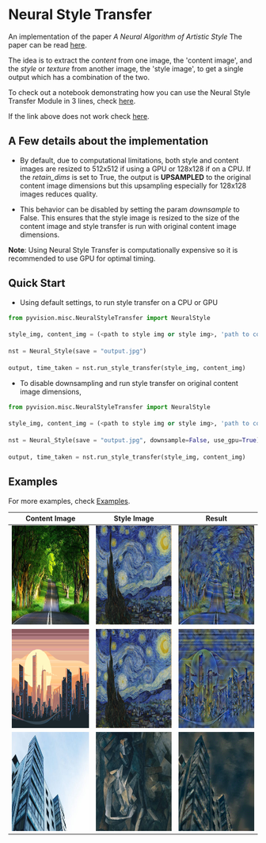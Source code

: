 # Neural Style Transfer

An implementation of the paper _A Neural Algorithm of Artistic Style_
The paper can be read [here](https://arxiv.org/pdf/1508.06576.pdf).

The idea is to extract the _content_ from one image, the 'content image', and the _style_ or _texture_ from another image, the 'style image', to get a single output which has a combination of the two.

To check out a notebook demonstrating how you can use the Neural Style Transfer Module in 3 lines, check [here](https://github.com/pranjaldatta/PyVision/blob/master/demo/misc/NeuralStyleTransfer/nst_demo.ipynb).

If the link above does not work check [here](https://nbviewer.jupyter.org/github/pranjaldatta/PyVision/blob/master/demo/misc/NeuralStyleTransfer/nst_demo.ipynb).

## A Few details about the implementation

- By default, due to computational limitations, both style and content images are resized to 512x512 if using a GPU or 128x128 if on a CPU. If the *retain_dims* is set to True, the output is **UPSAMPLED** to the original content image dimensions but this upsampling especially for 128x128 images reduces quality.

- This behavior can be disabled by setting the param *downsample* to False. This ensures that the style image is resized to the size of the content image and style transfer is run with original content image dimensions. 

**Note**: Using Neural Style Transfer is computationally expensive so it is recommended to use GPU for optimal timing.

## Quick Start

- Using default settings, to run style transfer on a CPU or GPU

```python
from pyvision.misc.NeuralStyleTransfer import NeuralStyle

style_img, content_img = (<path to style img or style img>, 'path to content img or content img')

nst = Neural_Style(save = "output.jpg")

output, time_taken = nst.run_style_transfer(style_img, content_img)
```

- To disable downsampling and run style transfer on original content image dimensions,

```python
from pyvision.misc.NeuralStyleTransfer import NeuralStyle

style_img, content_img = (<path to style img or style img>, 'path to content img or content img')

nst = Neural_Style(save = "output.jpg", downsample=False, use_gpu=True)

output, time_taken = nst.run_style_transfer(style_img, content_img)
```

## Examples

For more examples, check [Examples](https://github.com/pranjaldatta/PyVision/tree/nst/pyvision/misc/NeuralStyleTransfer/Examples).

Content Image | Style Image | Result |
:-------------: | :---------: | :-----: |
<img src="Examples/images/content2.jpg" height=200 width=200>| <img src="Examples/images/style1.jpg" height=200 width=200>| <img src="Examples/output/content2+style1.png" height=200 width=200> |
<img src="Examples/images/content5.jpg" height=200 width=200>| <img src="Examples/images/style1.jpg" height=200 width=200>| <img src="Examples/output/content5+style1.png" height=200 width=200> |
<img src="Examples/images/content6.jpeg" height=200 width=200>| <img src="Examples/images/style7.jpg" height=200 width=200>| <img src="Examples/output/content6+style7.png" height=200 width=200> |

